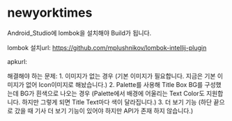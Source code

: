 # newyorktimes


Android_Studio에 lombok을 설치해야 Build가 됩니다.

lombok 설치url: https://github.com/mplushnikov/lombok-intellij-plugin

apkurl:

해결해야 하는 문제: 1. 이미지가 없는 경우 (기본 이미지가 필요합니다. 지금은 기본 이미지가 없어 Icon이미지로 해놨습니다.)
                2. Palette를 사용해 Title Box BG를 구성했는데 BG가 흰색으로 나오는 경우 (Palette에서 배경에 어울리는 Text Color도 지원합니다. 하지만 그렇게 되면 Title Text마다 색이 달라집니다.)
                3. 더 보기 기능 (하단 끝으로 갔을 때 기사 더 보기 기능이 있어야 하지만 API가 존재 하지 않습니다.)
